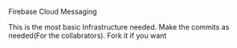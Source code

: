 Firebase Cloud Messaging 

This is the most basic Infrastructure needed. Make the commits as needed(For the collabrators). Fork it if you want

